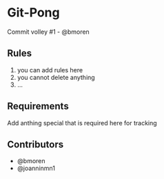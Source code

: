 Git-Pong
=========
Commit volley #1 - @bmoren


Rules
-----------
1. you can add rules here
2. you cannot delete anything
3. ...

Requirements
-----------
Add anthing special that is required here for tracking

Contributors
-----------
- @bmoren
- @joanninmn1


